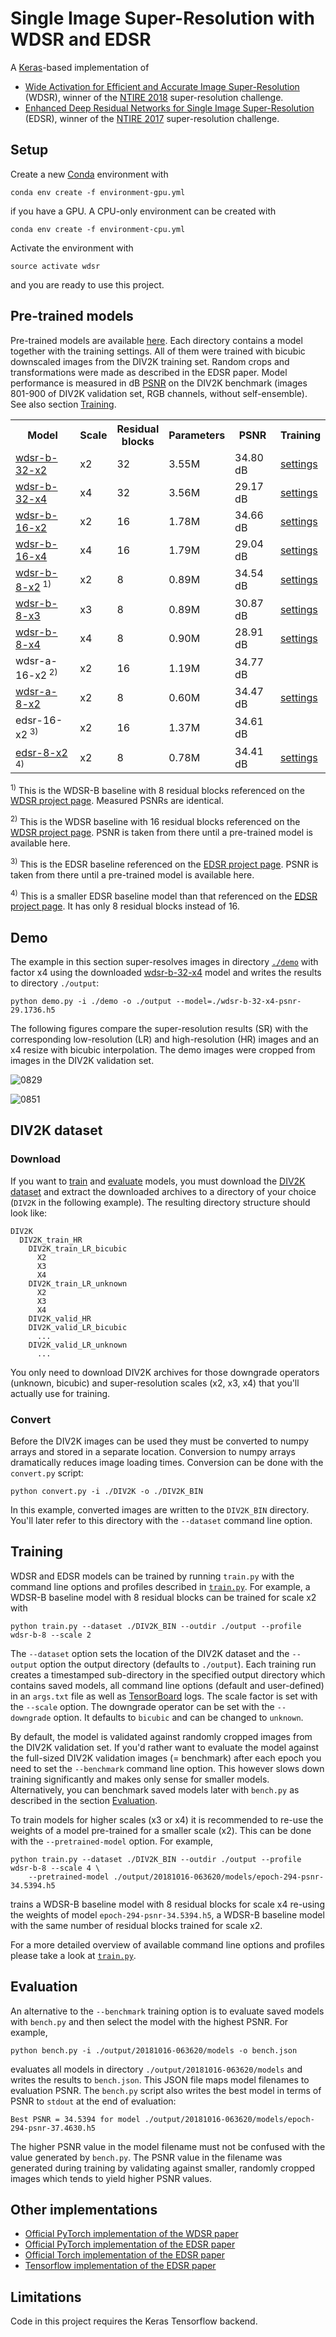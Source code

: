 # Single Image Super-Resolution with WDSR and EDSR

A [Keras](https://keras.io/)-based implementation of

- [Wide Activation for Efficient and Accurate Image Super-Resolution](https://arxiv.org/abs/1808.08718) (WDSR), winner 
  of the [NTIRE 2018](http://www.vision.ee.ethz.ch/ntire18/) super-resolution challenge.
- [Enhanced Deep Residual Networks for Single Image Super-Resolution](https://arxiv.org/abs/1707.02921) (EDSR), winner 
  of the [NTIRE 2017](http://www.vision.ee.ethz.ch/ntire17/) super-resolution challenge.

## Setup

Create a new [Conda](https://conda.io) environment with 

    conda env create -f environment-gpu.yml
    
if you have a GPU. A CPU-only environment can be created with

    conda env create -f environment-cpu.yml

Activate the environment with

    source activate wdsr
    
and you are ready to use this project.

## Pre-trained models

Pre-trained models are available [here](https://drive.google.com/drive/folders/13YjKmP5O8NK_E_dFlK-34Okn1IIM9c58). 
Each directory contains a model together with the training settings. All of them were trained with bicubic downscaled 
images from the DIV2K training set. Random crops and transformations were made as described in the EDSR paper. Model 
performance is measured in dB [PSNR](https://en.wikipedia.org/wiki/Peak_signal-to-noise_ratio) on the DIV2K benchmark 
(images 801-900 of DIV2K validation set, RGB channels, without self-ensemble). See also section [Training](#training).

<table>
    <tr>
        <th>Model</th>
        <th>Scale</th>
        <th>Residual<br/>blocks </th>
        <th>Parameters</th>
        <th>PSNR</th>
        <th>Training</th>
    </tr>
    <tr>
        <td><a href="https://drive.google.com/open?id=1V4XHMFZo35yB_NTaD0dyw1_plS-78-Ju">wdsr-b-32-x2</a></td>
        <td>x2</td>
        <td>32</td>
        <td>3.55M</td>
        <td>34.80 dB</td>
        <td><a href="https://drive.google.com/open?id=1UgWCb7sSaKjDZDsZE93HhBEm4Rg7ofpa">settings</a></td>
    </tr>
    <tr>
        <td><a href="https://drive.google.com/open?id=1ZTIz1YVXFTI2z3rvBfVuBSthJLJZivxC">wdsr-b-32-x4</a></td>
        <td>x4</td>
        <td>32</td>
        <td>3.56M</td>
        <td>29.17 dB</td>
        <td><a href="https://drive.google.com/open?id=1RhmgJkqZ86LEWfA7CAPfqBGhmNQ7Y7k7">settings</a></td>
    </tr>
    <tr>
        <td><a href="https://drive.google.com/open?id=1Q2-fPMWm9EPGh4XEnfXKcxcSHuDik_3a">wdsr-b-16-x2</a></td>
        <td>x2</td>
        <td>16</td>
        <td>1.78M</td>
        <td>34.66 dB</td>
        <td><a href="https://drive.google.com/open?id=1iCTCzSd6bDr0h_J0bTRS3xB8SDyshHj-">settings</a></td>
    </tr>
    <tr>
        <td><a href="https://drive.google.com/open?id=1xifqCrJeCypsMGzL-SWj7wzdNMCn35S-">wdsr-b-16-x4</a></td>
        <td>x4</td>
        <td>16</td>
        <td>1.79M</td>
        <td>29.04 dB</td>
        <td><a href="https://drive.google.com/open?id=1DzqDHiyy5xTbrwYKSU9hjRkNfoVAA7Vj">settings</a></td>
    </tr>
    <tr>
        <td><a href="https://drive.google.com/open?id=1Vr_eLXnNA7H6zNWmEFKOBv4-xvOBt5iu">wdsr-b-8-x2</a><sup> 1)</sup></td>
        <td>x2</td>
        <td>8</td>
        <td>0.89M</td>
        <td>34.54 dB</td>
        <td><a href="https://drive.google.com/open?id=1VL4i4i1XuMy65wbq8fiWOOfMNziRqmdE">settings</a></td>
    </tr>
    <tr>
        <td><a href="https://drive.google.com/open?id=1CSdinKy9E3B4dm-lp7O_W-MYXp0GoB9g">wdsr-b-8-x3</a></td>
        <td>x3</td>
        <td>8</td>
        <td>0.89M</td>
        <td>30.87 dB</td>
        <td><a href="https://drive.google.com/open?id=1B2w-ZSlD96RkCQ5C_JbQEDrdIMez7y3D">settings</a></td>
    </tr>
    <tr>
        <td><a href="https://drive.google.com/open?id=1WCpIY9G-9fL9cTa3We9ry3hm-ePT58b_">wdsr-b-8-x4</a></td>
        <td>x4</td>
        <td>8</td>
        <td>0.90M</td>
        <td>28.91 dB</td>
        <td><a href="https://drive.google.com/open?id=1jgQfwGR_HVqVUjQqkvHCDhHowvTBmP5_">settings</a></td>
    </tr>
    <tr>
        <td>wdsr-a-16-x2</a><sup> 2)</sup></td>
        <td>x2</td>
        <td>16</td>
        <td>1.19M</td>
        <td>34.77 dB</td>
        <td></td>
    </tr>
    <tr>
        <td><a href="https://drive.google.com/open?id=1tp7r_oUf8Ohd9q-ouGApS7qNtqg1IRLt">wdsr-a-8-x2</a></td>
        <td>x2</td>
        <td>8</td>
        <td>0.60M</td>
        <td>34.47 dB</td>
        <td><a href="https://drive.google.com/open?id=1hnL23k9_UYvGeAhY2nWOMM1rP2k-t8d-">settings</a></td>
    </tr>
    <tr>
        <td>edsr-16-x2</a><sup> 3)</sup></td>
        <td>x2</td>
        <td>16</td>
        <td>1.37M</td>
        <td>34.61 dB</td>
        <td></td>
    </tr>
    <tr>
        <td><a href="https://drive.google.com/open?id=1ujCCDTJIheyGW-2wLU96tH13dGMEg84i">edsr-8-x2</a><sup> 4)</sup></td>
        <td>x2</td>
        <td>8</td>
        <td>0.78M</td>
        <td>34.41 dB</td>
        <td><a href="https://drive.google.com/open?id=1x8EjZxvTt0WO4zSdLDgBkKep3jYntrWc">settings</a></td>
    </tr>
</table>

<sup>1)</sup> This is the WDSR-B baseline with 8 residual blocks referenced on the [WDSR project page](https://github.com/JiahuiYu/wdsr_ntire2018). 
Measured PSNRs are identical.

<sup>2)</sup> This is the WDSR baseline with 16 residual blocks referenced on the [WDSR project page](https://github.com/JiahuiYu/wdsr_ntire2018).
PSNR is taken from there until a pre-trained model is available here.

<sup>3)</sup> This is the EDSR baseline referenced on the [EDSR project page](https://github.com/thstkdgus35/EDSR-PyTorch).
PSNR is taken from there until a pre-trained model is available here.

<sup>4)</sup> This is a smaller EDSR baseline model than that referenced on the [EDSR project page](https://github.com/thstkdgus35/EDSR-PyTorch). 
It has only 8 residual blocks instead of 16.

## Demo

The example in this section super-resolves images in directory [`./demo`](demo) with factor x4 using the downloaded 
[wdsr-b-32-x4]() model and writes the 
results to directory `./output`:

    python demo.py -i ./demo -o ./output --model=./wdsr-b-32-x4-psnr-29.1736.h5
    
The following figures compare the super-resolution results (SR) with the corresponding low-resolution (LR) and 
high-resolution (HR) images and an x4 resize with bicubic interpolation. The demo images were cropped from images in 
the DIV2K validation set. 

![0829](docs/demo-0829.png)

![0851](docs/demo-0851.png)

## DIV2K dataset

### Download

If you want to [train](#training) and [evaluate](#evaluation) models, you must download the 
[DIV2K dataset](https://data.vision.ee.ethz.ch/cvl/DIV2K/) and extract the downloaded archives to a directory of your 
choice (`DIV2K` in the following example). The resulting directory structure should look like:
  
    DIV2K
      DIV2K_train_HR
        DIV2K_train_LR_bicubic
          X2
          X3
          X4
        DIV2K_train_LR_unknown
          X2
          X3
          X4
        DIV2K_valid_HR
        DIV2K_valid_LR_bicubic
          ...
        DIV2K_valid_LR_unknown
          ...
          
You only need to download DIV2K archives for those downgrade operators (unknown, bicubic) and super-resolution scales
(x2, x3, x4) that you'll actually use for training. 

### Convert

Before the DIV2K images can be used they must be converted to numpy arrays and stored in a separate location. Conversion 
to numpy arrays dramatically reduces image loading times. Conversion can be done with the `convert.py` script: 

    python convert.py -i ./DIV2K -o ./DIV2K_BIN

In this example, converted images are written to the `DIV2K_BIN` directory. You'll later refer to this directory with the `--dataset` 
command line option. 

## Training

WDSR and EDSR models can be trained by running `train.py` with the command line options and profiles described in 
[`train.py`](train.py). For example, a WDSR-B baseline model with 8 residual blocks can be trained for scale x2 with

    python train.py --dataset ./DIV2K_BIN --outdir ./output --profile wdsr-b-8 --scale 2
    
The `--dataset` option sets the location of the DIV2K dataset and the `--output` option the output directory (defaults
to `./output`). Each training run creates a timestamped sub-directory in the specified output directory which contains 
saved models, all command line options (default and user-defined) in an `args.txt` file as well as 
[TensorBoard](https://www.tensorflow.org/guide/summaries_and_tensorboard) logs. The scale factor is set with the
`--scale` option. The downgrade operator can be set with the `--downgrade` option. It defaults to `bicubic` and can
be changed to `unknown`.

By default, the model is validated against randomly cropped images from the DIV2K validation set. If you'd rather
want to evaluate the model against the full-sized DIV2K validation images (= benchmark) after each epoch you need 
to set the `--benchmark` command line option. This however slows down training significantly and makes only sense 
for smaller models. Alternatively, you can benchmark saved models later with `bench.py` as described in the section
[Evaluation](#evaluation). 

To train models for higher scales (x3 or x4) it is recommended to re-use the weights of a model pre-trained for a 
smaller scale (x2). This can be done with the `--pretrained-model` option. For example,

    python train.py --dataset ./DIV2K_BIN --outdir ./output --profile wdsr-b-8 --scale 4 \ 
        --pretrained-model ./output/20181016-063620/models/epoch-294-psnr-34.5394.h5

trains a WDSR-B baseline model with 8 residual blocks for scale x4 re-using the weights of model 
`epoch-294-psnr-34.5394.h5`, a WDSR-B baseline model with the same number of residual blocks trained for scale x2. 

For a more detailed overview of available command line options and profiles please take a look at [`train.py`](train.py).

## Evaluation

An alternative to the `--benchmark` training option is to evaluate saved models with `bench.py` and then select the
model with the highest PSNR. For example,

    python bench.py -i ./output/20181016-063620/models -o bench.json
    
evaluates all models in directory `./output/20181016-063620/models` and writes the results to `bench.json`. This JSON
file maps model filenames to evaluation PSNR. The `bench.py` script also writes the best model in terms of PSNR to `stdout`
at the end of evaluation:

    Best PSNR = 34.5394 for model ./output/20181016-063620/models/epoch-294-psnr-37.4630.h5 

The higher PSNR value in the model filename must not be confused with the value generated by `bench.py`. The PSNR value 
in the filename was generated during training by validating against smaller, randomly cropped images which tends to yield
higher PSNR values.

## Other implementations

- [Official PyTorch implementation of the WDSR paper](https://github.com/JiahuiYu/wdsr_ntire2018) 
- [Official PyTorch implementation of the EDSR paper](https://github.com/thstkdgus35/EDSR-PyTorch) 
- [Official Torch implementation of the EDSR paper](https://github.com/LimBee/NTIRE2017)
- [Tensorflow implementation of the EDSR paper](https://github.com/jmiller656/EDSR-Tensorflow)

## Limitations

Code in this project requires the Keras Tensorflow backend.
